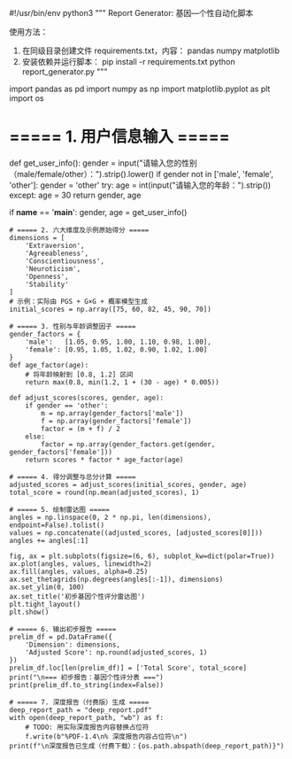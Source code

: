 #!/usr/bin/env python3
"""
Report Generator: 基因—个性自动化脚本

使用方法：
1. 在同级目录创建文件 requirements.txt，内容：
   pandas
   numpy
   matplotlib
2. 安装依赖并运行脚本：
   pip install -r requirements.txt
   python report_generator.py
"""

import pandas as pd
import numpy as np
import matplotlib.pyplot as plt
import os

# ===== 1. 用户信息输入 =====
def get_user_info():
    gender = input("请输入您的性别（male/female/other）：").strip().lower()
    if gender not in ['male', 'female', 'other']:
        gender = 'other'
    try:
        age = int(input("请输入您的年龄：").strip())
    except:
        age = 30
    return gender, age

if __name__ == '__main__':
    gender, age = get_user_info()

    # ===== 2. 六大维度及示例原始得分 =====
    dimensions = [
        'Extraversion',
        'Agreeableness',
        'Conscientiousness',
        'Neuroticism',
        'Openness',
        'Stability'
    ]
    # 示例：实际由 PGS + G×G + 概率模型生成
    initial_scores = np.array([75, 60, 82, 45, 90, 70])

    # ===== 3. 性别与年龄调整因子 =====
    gender_factors = {
        'male':   [1.05, 0.95, 1.00, 1.10, 0.98, 1.00],
        'female': [0.95, 1.05, 1.02, 0.90, 1.02, 1.00]
    }
    def age_factor(age):
        # 将年龄映射到 [0.8, 1.2] 区间
        return max(0.8, min(1.2, 1 + (30 - age) * 0.005))

    def adjust_scores(scores, gender, age):
        if gender == 'other':
            m = np.array(gender_factors['male'])
            f = np.array(gender_factors['female'])
            factor = (m + f) / 2
        else:
            factor = np.array(gender_factors.get(gender, gender_factors['female']))
        return scores * factor * age_factor(age)

    # ===== 4. 得分调整与总分计算 =====
    adjusted_scores = adjust_scores(initial_scores, gender, age)
    total_score = round(np.mean(adjusted_scores), 1)

    # ===== 5. 绘制雷达图 =====
    angles = np.linspace(0, 2 * np.pi, len(dimensions), endpoint=False).tolist()
    values = np.concatenate((adjusted_scores, [adjusted_scores[0]]))
    angles += angles[:1]

    fig, ax = plt.subplots(figsize=(6, 6), subplot_kw=dict(polar=True))
    ax.plot(angles, values, linewidth=2)
    ax.fill(angles, values, alpha=0.25)
    ax.set_thetagrids(np.degrees(angles[:-1]), dimensions)
    ax.set_ylim(0, 100)
    ax.set_title('初步基因个性评分雷达图')
    plt.tight_layout()
    plt.show()

    # ===== 6. 输出初步报告 =====
    prelim_df = pd.DataFrame({
        'Dimension': dimensions,
        'Adjusted Score': np.round(adjusted_scores, 1)
    })
    prelim_df.loc[len(prelim_df)] = ['Total Score', total_score]
    print("\n=== 初步报告：基因个性评分表 ===")
    print(prelim_df.to_string(index=False))

    # ===== 7. 深度报告（付费版）生成 =====
    deep_report_path = "deep_report.pdf"
    with open(deep_report_path, "wb") as f:
        # TODO: 用实际深度报告内容替换占位符
        f.write(b"%PDF-1.4\n% 深度报告内容占位符\n")
    print(f"\n深度报告已生成（付费下载）：{os.path.abspath(deep_report_path)}")
